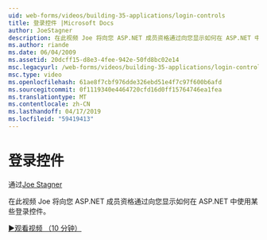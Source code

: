 ```yaml
---
uid: web-forms/videos/building-35-applications/login-controls
title: 登录控件 |Microsoft Docs
author: JoeStagner
description: 在此视频 Joe 将向您 ASP.NET 成员资格通过向您显示如何在 ASP.NET 中使用某些登录控件。
ms.author: riande
ms.date: 06/04/2009
ms.assetid: 20dcff15-d8e3-4fee-942e-50fd8bc02e14
msc.legacyurl: /web-forms/videos/building-35-applications/login-controls
msc.type: video
ms.openlocfilehash: 61ae8f7cbf976dde326ebd51e4f7c97f600b6afd
ms.sourcegitcommit: 0f1119340e4464720cfd16d0ff15764746ea1fea
ms.translationtype: MT
ms.contentlocale: zh-CN
ms.lasthandoff: 04/17/2019
ms.locfileid: "59419413"
---
```

# <a name="login-controls"></a>登录控件

通过[Joe Stagner](https://github.com/JoeStagner)

在此视频 Joe 将向您 ASP.NET 成员资格通过向您显示如何在 ASP.NET 中使用某些登录控件。

[&#9654;观看视频 （10 分钟）](https://channel9.msdn.com/Blogs/ASP-NET-Site-Videos/login-controls)
